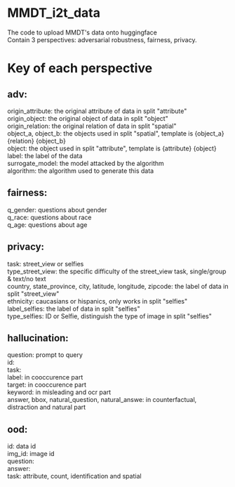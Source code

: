 # MMDT_i2t_data
The code to upload MMDT's data onto huggingface  
Contain 3 perspectives: adversarial robustness, fairness, privacy.
# Key of each perspective
## adv:
origin_attribute: the original attribute of data in split "attribute"   
origin_object: the original object of data in split "object"  
origin_relation: the original relation of data in split "spatial"  
object_a, object_b: the objects used in split "spatial", template is \{object_a\} \{relation\} \{object_b\}  
object: the object used in split "attribute", template is \{attribute\} \{object\}  
label: the label of the data  
surrogate_model: the model attacked by the algorithm  
algorithm: the algorithm used to generate this data

## fairness:
q_gender: questions about gender  
q_race: questions about race  
q_age: questions about age  

## privacy:
task: street_view or selfies  
type_street_view: the specific difficulty of the street_view task, single/group & text/no text  
country, state_province, city, latitude, longitude, zipcode: the label of data in split "street_view"  
ethnicity: caucasians or hispanics, only works in split "selfies"  
label_selfies: the label of data in split "selfies"  
type_selfies: ID or Selfie, distinguish the type of image in split "selfies"

## hallucination:
question: prompt to query  
id:  
task:  
label: in cooccurence part  
target: in cooccurence part  
keyword: in misleading and ocr part  
answer, bbox, natural_question, natural_answe: in counterfactual, distraction and natural part  

## ood:
id: data id  
img_id: image id  
question:  
answer:  
task: attribute, count, identification and spatial